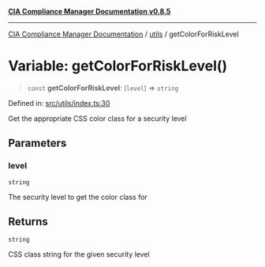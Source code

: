 [**CIA Compliance Manager Documentation v0.8.5**](../../README.md)

***

[CIA Compliance Manager Documentation](../../modules.md) / [utils](../README.md) / getColorForRiskLevel

# Variable: getColorForRiskLevel()

> `const` **getColorForRiskLevel**: (`level`) => `string`

Defined in: [src/utils/index.ts:30](https://github.com/Hack23/cia-compliance-manager/blob/3ae0301247f765ba03c8c0fe645db4718bb8af76/src/utils/index.ts#L30)

Get the appropriate CSS color class for a security level

## Parameters

### level

`string`

The security level to get the color class for

## Returns

`string`

CSS class string for the given security level
